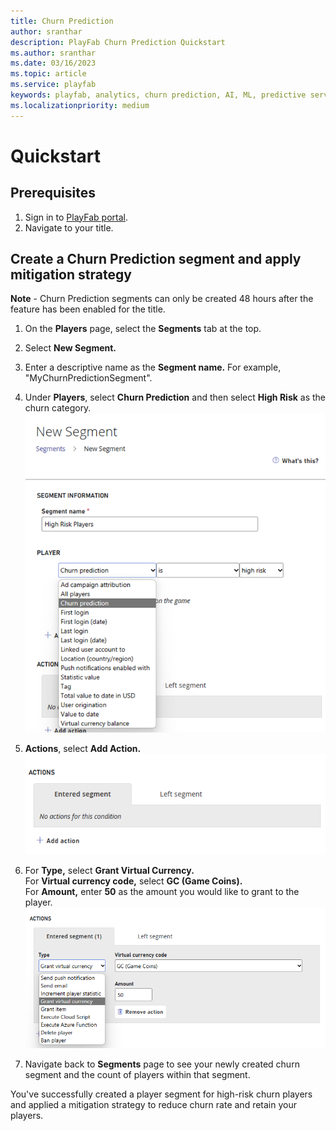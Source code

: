 ```yaml
---
title: Churn Prediction
author: sranthar
description: PlayFab Churn Prediction Quickstart
ms.author: sranthar
ms.date: 03/16/2023
ms.topic: article
ms.service: playfab
keywords: playfab, analytics, churn prediction, AI, ML, predictive service 
ms.localizationpriority: medium
---
```


# Quickstart 

## Prerequisites

1. Sign in to [PlayFab portal](https://playfab.com).
2. Navigate to your title.

## Create a Churn Prediction segment and apply mitigation strategy

**Note** - Churn Prediction segments can only be created 48 hours after the feature has been enabled for the title.

1. On the **Players** page, select the **Segments** tab at the top.
2. Select **New Segment.**
3. Enter a descriptive name as the **Segment name.** For example, "MyChurnPredictionSegment".
4. Under **Players**, select **Churn Prediction** and then select **High Risk** as the churn category.
![Create a Segment Screenshot](Media/CreateChurnSegment.png)

5. **Actions**, select **Add Action.**
![Create an Action](Media/ActionsPane.png)

6. For **Type,** select **Grant Virtual Currency.** </br>
   For **Virtual currency code,** select **GC (Game Coins).** </br>
   For **Amount,** enter **50** as the amount you would like to grant to the player. </br>
![Grant Virtual Currency](Media/GrantCoins.png)

7. Navigate back to **Segments** page to see your newly created churn segment and the count of players within that segment.

You've successfully created a player segment for high-risk churn players and applied a mitigation strategy to reduce churn rate and retain your players.
